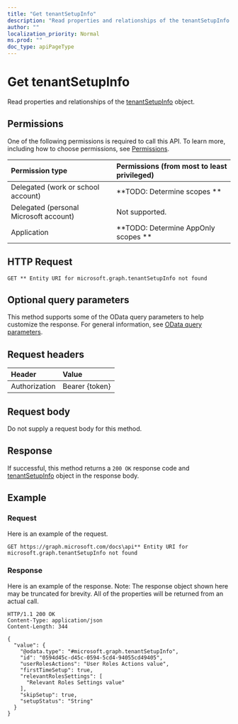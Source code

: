 ```yaml
---
title: "Get tenantSetupInfo"
description: "Read properties and relationships of the tenantSetupInfo object."
author: ""
localization_priority: Normal
ms.prod: ""
doc_type: apiPageType
---
```


# Get tenantSetupInfo

Read properties and relationships of the [tenantSetupInfo](../resources/tenantsetupinfo.md) object.

## Permissions
One of the following permissions is required to call this API. To learn more, including how to choose permissions, see [Permissions](/concepts/permissions-reference.md).

|Permission type|Permissions (from most to least privileged)|
|:---|:---|
|Delegated (work or school account)|**TODO: Determine scopes **|
|Delegated (personal Microsoft account)|Not supported.|
|Application|**TODO: Determine AppOnly scopes **|

## HTTP Request
<!-- {
  "blockType": "ignored"
}
-->
``` http
GET ** Entity URI for microsoft.graph.tenantSetupInfo not found
```

## Optional query parameters
This method supports some of the OData query parameters to help customize the response. For general information, see [OData query parameters](/graph/query-parameters).

## Request headers
|Header|Value|
|:---|:---|
|Authorization|Bearer {token}|

## Request body
Do not supply a request body for this method.

## Response
If successful, this method returns a `200 OK` response code and [tenantSetupInfo](../resources/tenantsetupinfo.md) object in the response body.

## Example

### Request
Here is an example of the request.
<!-- {
  "blockType": "request",
  "name": "get_tenantsetupinfo"
}
-->
``` http
GET https://graph.microsoft.com/docs\api** Entity URI for microsoft.graph.tenantSetupInfo not found
```

### Response
Here is an example of the response. Note: The response object shown here may be truncated for brevity. All of the properties will be returned from an actual call.
<!-- {
  "blockType": "response",
  "truncated": true,
  "@odata.type": "microsoft.graph.tenantSetupInfo"
}
-->
``` http
HTTP/1.1 200 OK
Content-Type: application/json
Content-Length: 344

{
  "value": {
    "@odata.type": "#microsoft.graph.tenantSetupInfo",
    "id": "0594d45c-d45c-0594-5cd4-94055cd49405",
    "userRolesActions": "User Roles Actions value",
    "firstTimeSetup": true,
    "relevantRolesSettings": [
      "Relevant Roles Settings value"
    ],
    "skipSetup": true,
    "setupStatus": "String"
  }
}
```

